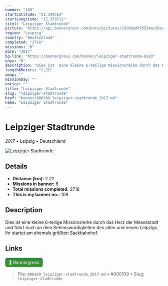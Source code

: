 ```yaml
---
nummer: "109"
startLatitude: "51.344563"
startLongitude: "12.379711"
titel: "Leipziger Stadtrunde"
picture: "https://api.bannergress.com/bnrs/pictures/23c0dadd75534ac3ba400e4b74232da4"
region: "Leipzig"
country: "Deutschland"
completed: "2718"
missions: "6"
date: "2017"
bg-link: "https://bannergress.com/banner/leipziger-stadtrunde-8503"
onyx: "0"
description: "Dies ist  eine kleine 6-teilige Missionsreihe durch das Herz der Messestadt und führt euch an dein Sehenswürdigkeiten des alten und neuen Leipzigs.\nIhr startet am ehemals größten Sackbahnhof."
lengthKMeters: "2,22"
umap: ""
missionDay: ""
notice: ""
title: "Leipziger Stadtrunde"
slug: "leipziger-stadtrunde"
href: "banner/000109_leipziger-stadtrunde_2017.md"
name: "Leipziger Stadtrunde"
---
```

# Leipziger Stadtrunde

*2017* • Leipzig • Deutschland

![Leipziger Stadtrunde](https://api.bannergress.com/bnrs/pictures/23c0dadd75534ac3ba400e4b74232da4)



## Details
- **Distance (km):** 2.22
- **Missions in banner:** 6
- **Total missions completed:** 2718
- **This is my banner no.:** 109



## Description
Dies ist  eine kleine 6-teilige Missionsreihe durch das Herz der Messestadt und führt euch an dein Sehenswürdigkeiten des alten und neuen Leipzigs.
Ihr startet am ehemals größten Sackbahnhof.



## Links
<a href="https://bannergress.com/banner/leipziger-stadtrunde-8503" target="_blank" style="display:inline-block;margin-right:8px;padding:6px 12px;background:#3c8b3c;color:#fff;text-decoration:none;border-radius:6px;">🔗 Bannergress</a>



> File: `000109_leipziger-stadtrunde_2017.md` • #000109 • Slug: `leipziger-stadtrunde`
